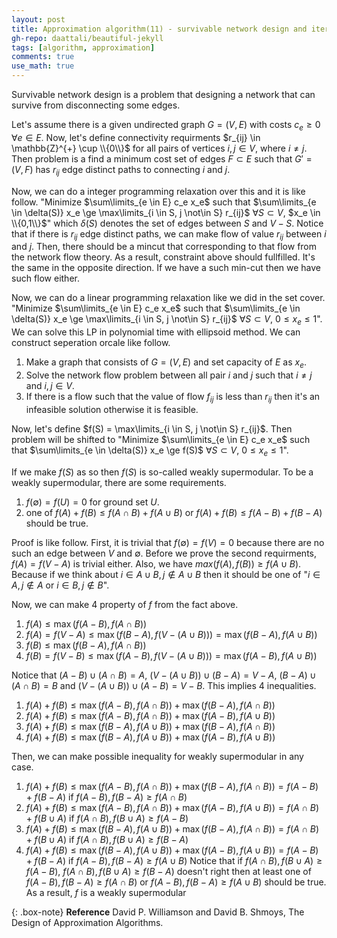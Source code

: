 ```yaml
---
layout: post
title: Approximation algorithm(11) - survivable network design and iterated rounding
gh-repo: daattali/beautiful-jekyll
tags: [algorithm, approximation]
comments: true
use_math: true
---
```


Survivable network design is a problem that designing a network that can survive from disconnecting some edges.

Let's assume there is a given undirected graph $G = (V,E)$ with costs $c_e \ge 0$ $\forall e \in E$.
Now, let's define connectivity requirments $r_{ij} \in \mathbb{Z}^{+} \cup \\{0\\}$ for all pairs of vertices $i,j \in V$, where $i \neq j$.
Then problem is a find a minimum cost set of edges $F \subset E$ such that $G' = (V,F)$ has $r_{ij}$ edge distinct paths to connecting $i$ and $j$.

Now, we can do a integer programming relaxation over this and it is like follow.
"Minimize $\sum\limits_{e \in E} c_e x_e$ such that $\sum\limits_{e \in \delta(S)} x_e \ge \max\limits_{i \in S, j \not\in S} r_{ij}$ $\forall S \subset V$, $x_e \in \\{0,1\\}$" which $\delta(S)$ denotes the set of edges between $S$ and $V - S$.
Notice that if there is $r_{ij}$ edge distinct paths, we can make flow of value $r_{ij}$ between $i$ and $j$.
Then, there should be a mincut that corresponding to that flow from the network flow theory.
As a result, constraint above should fullfilled.
It's the same in the opposite direction.
If we have a such min-cut then we have such flow either.

Now, we can do a linear programming relaxation like we did in the set cover.
"Minimize $\sum\limits_{e \in E} c_e x_e$ such that $\sum\limits_{e \in \delta(S)} x_e \ge \max\limits_{i \in S, j \not\in S} r_{ij}$ $\forall S \subset V$, $0 \le x_e \le 1$".
We can solve this LP in polynomial time with ellipsoid method.
We can construct seperation orcale like follow.
1. Make a graph that consists of $G = (V,E)$ and set capacity of $E$ as $x_e$.
2. Solve the network flow problem between all pair $i$ and $j$ such that $i \neq j$ and $i,j \in V$.
3. If there is a flow such that the value of flow $f_{ij}$ is less than $r_{ij}$ then it's an infeasible solution otherwise it is feasible.

Now, let's define $f(S) = \max\limits_{i \in S, j \not\in S} r_{ij}$.
Then problem will be shifted to "Minimize $\sum\limits_{e \in E} c_e x_e$ such that $\sum\limits_{e \in \delta(S)} x_e \ge f(S)$ $\forall S \subset V$, $0 \le x_e \le 1$".

If we make $f(S)$ as so then $f(S)$ is so-called weakly supermodular.
To be a weakly supermodular, there are some requirements.
1. $f(\emptyset) = f(U) = 0$ for ground set $U$.
2. one of $f(A) + f(B) \le f(A \cap B) + f(A \cup B)$ or $f(A) + f(B) \le f(A - B) + f(B - A)$ should be true.

Proof is like follow.
First, it is trivial that $f(\emptyset) = f(V) = 0$ because there are no such an edge between $V$ and $\emptyset$.
Before we prove the second requirments, $f(A) = f(V - A)$ is trivial either.
Also, we have $max(f(A), f(B)) \ge f(A \cup B)$.
Because if we think about $i \in A \cup B, j \not\in A \cup B$ then it should be one of "$i \in A, j \not\in A$ or $i \in B, j \not\in B$".

Now, we can make 4 property of $f$ from the fact above.

1. $f(A) \le \max(f(A - B), f(A \cap B))$
2. $f(A) = f(V - A) \le \max(f(B - A), f(V - (A \cup B))) = \max(f(B - A), f(A \cup B))$
3. $f(B) \le \max(f(B - A), f(A \cap B))$
4. $f(B) = f(V - B) \le \max(f(A - B), f(V - (A \cup B))) = \max(f(A - B), f(A \cup B))$

Notice that $(A - B) \cup (A \cap B) = A$, $(V - (A \cup B)) \cup (B - A) = V - A$, $(B - A) \cup (A \cap B) = B$ and $(V - (A \cup B)) \cup (A - B) = V - B$.
This implies 4 inequalities.
1. $f(A) + f(B) \le \max(f(A - B), f(A \cap B)) + \max(f(B - A), f(A \cap B))$
2. $f(A) + f(B) \le \max(f(A - B), f(A \cap B)) + \max(f(A - B), f(A \cup B))$
3. $f(A) + f(B) \le \max(f(B - A), f(A \cup B)) + \max(f(B - A), f(A \cap B))$
4. $f(A) + f(B) \le \max(f(B - A), f(A \cup B)) + \max(f(A - B), f(A \cup B))$

Then, we can make possible inequality for weakly supermodular in any case.
1. $f(A) + f(B) \le \max(f(A - B), f(A \cap B)) + \max(f(B - A), f(A \cap B)) = f(A - B) + f(B - A)$ if $f(A - B), f(B - A) \ge f(A \cap B)$
2. $f(A) + f(B) \le \max(f(A - B), f(A \cap B)) + \max(f(A - B), f(A \cup B)) = f(A \cap B) + f(B \cup A)$ if $f(A \cap B), f(B \cup A) \ge f(A - B)$
3. $f(A) + f(B) \le \max(f(B - A), f(A \cup B)) + \max(f(B - A), f(A \cap B)) = f(A \cap B) + f(B \cup A)$ if $f(A \cap B), f(B \cup A) \ge f(B - A)$
4. $f(A) + f(B) \le \max(f(B - A), f(A \cup B)) + \max(f(A - B), f(A \cup B)) = f(A - B) + f(B - A)$ if $f(A - B), f(B - A) \ge f(A \cup B)$
Notice that if $f(A \cap B), f(B \cup A) \ge f(A - B)$, $f(A \cap B), f(B \cup A) \ge f(B - A)$ doesn't right then at least one of $f(A - B), f(B - A) \ge f(A \cap B)$ or $f(A - B), f(B - A) \ge f(A \cup B)$ should be true.
As a result, $f$ is a weakly supermodular

{: .box-note}
**Reference** David P. Williamson and David B. Shmoys, The Design of Approximation Algorithms.